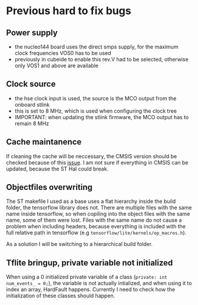 # Previous hard to fix bugs

## Power supply

* the nucleo144 board uses the direct smps supply, for the maximum clock frequencies VOS0 has to be used
* previously in cubeide to enable this rev.V had to be selected, otherwise only VOS1 and above are available

## Clock source

* the hse clock input is used, the source is the MCO output from the onboard stlink
* this is set to 8 MHz, which is used when configuring the clock tree
* IMPORTANT: when updating the stlink firmware, the MCO output has to remain 8 MHz

## Cache maintanence

If cleaning the cache will be neccessary, the CMSIS version should be checked because of this [issue](https://github.com/ARM-software/CMSIS_5/issues/620). I am not sure if everything in CMSIS can be updated, because the ST Hal could break.

## Objectfiles overwriting

The ST makefile I used as a base uses a flat hierarchy inside the build folder, the tensorflow library does not. There are multiple files with the same name inside tensorflow, so when copiling into the object files with the same name, some of them were lost. Files with the same name do not cause a problem when including headers, because everything is included with the full relative path in tensorflow (e.g `tensorflow/lite/kernels/op_macros.h`).

As a solution I will be switching to a hierarchical build folder.

## Tflite bringup, private variable not initialized

When using a 0 initialized private variable of a class (`private: int num_events_ = 0;`), the variable is not actually intialized, and when using it to index an array, HardFault happens. Currently I need to check how the initialization of these classes should happen.

